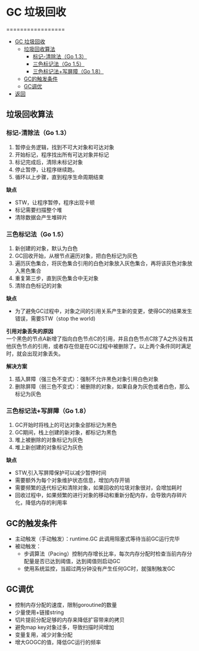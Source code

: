 # GC 垃圾回收

=================

* [GC 垃圾回收](#gc-垃圾回收)
    * [垃圾回收算法](#垃圾回收算法)
        * [标记\-清除法（Go 1\.3）](#标记-清除法go-13)
        * [三色标记法（Go 1\.5）](#三色标记法go-15)
        * [三色标记法\+写屏障（Go 1\.8）](#三色标记法写屏障go-18)
    * [GC的触发条件](#gc的触发条件)
    * [GC调优](#gc调优)
* [返回](../README.md)

## 垃圾回收算法
### 标记-清除法（Go 1.3）
1. 暂停业务逻辑，找到不可大对象和可达对象
2. 开始标记，程序找出所有可达对象并标记
3. 标记完成后，清除未标记对象
4. 停止暂停，让程序继续跑。
5. 循环以上步骤，直到程序生命周期结束
  
**缺点**
- STW，让程序暂停，程序出现卡顿
- 标记需要扫描整个堆
- 清除数据会产生堆碎片
### 三色标记法（Go 1.5）
1. 新创建的对象，默认为白色
2. GC回收开始，从根节点遍历对象，把白色标记为灰色
3. 遍历灰色集合，将灰色集合引用的白色对象放入灰色集合，再将该灰色对象放入黑色集合
4. 重复第三步，直到灰色集合中无对象
5. 清除白色标记的对象  

**缺点**
- 为了避免GC过程中，对象之间的引用关系产生新的变更，使得GC的结果发生错误，需要STW（stop the world)

**引用对象丢失的原因**  
一个黑色的节点A新增了指向白色节点C的引用，并且白色节点C除了A之外没有其他灰色节点的引用，或者存在但是在GC过程中被删除了。以上两个条件同时满足时，就会出现对象丢失。

**解决方案**  
1. 插入屏障（强三色不变式）：强制不允许黑色对象引用白色对象
2. 删除屏障（弱三色不变式）：被删除的对象，如果自身为灰色或者白色，那么标记为灰色
### 三色标记法+写屏障（Go 1.8）
1. GC开始时将栈上的可达对象全部标记为黑色
2. GC期间，栈上创建的新对象，都标记为黑色
3. 堆上被删除的对象标记为灰色
4. 堆上新创建的对象标记为灰色

**缺点**
- STW,引入写屏障保护可以减少暂停时间
- 需要额外为每个对象维护状态信息，增加内存开销
- 需要频繁的迭代标记和清除对象，如果回收的垃圾对象很对，会增加耗时
- 回收过程中，如果频繁的进行对象的移动和重新分配内存，会导致内存碎片化，降低内存的利用率

## GC的触发条件
- 主动触发（手动触发）：runtime.GC 此调用阻塞式等待当前GC运行完毕
- 被动触发：
  - 步调算法（Pacing）控制内存增长比率，每次内存分配时检查当前内存分配量是否已达到阈值，达到阈值则启动GC
  - 使用系统监控，当超过两分钟没有产生任何GC时，就强制触发GC

## GC调优
- 控制内存分配的速度，限制goroutine的数量
- 少量使用+链接string
- 切片提前分配足够的内存来降低扩容带来的拷贝
- 避免map key对象过多，导致扫描时间增加
- 变量复用，减少对象分配
- 增大GOGC的值，降低GC运行的频率